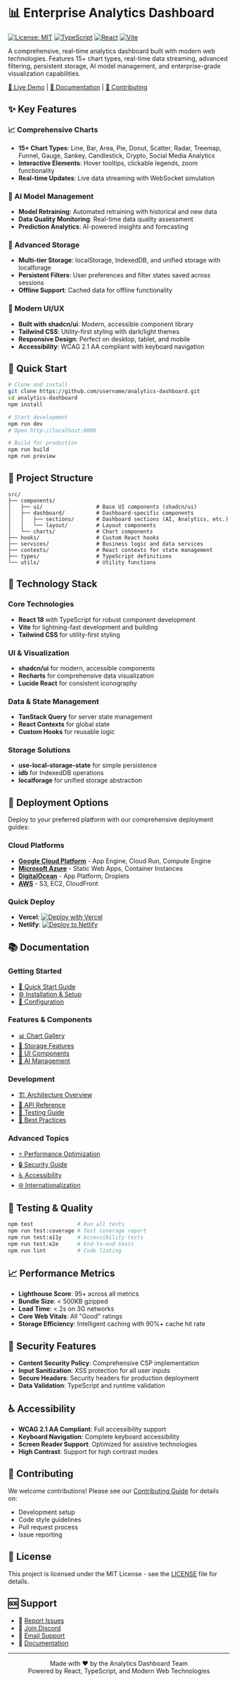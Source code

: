 
# 📊 Enterprise Analytics Dashboard

[![License: MIT](https://img.shields.io/badge/License-MIT-yellow.svg)](https://opensource.org/licenses/MIT)
[![TypeScript](https://img.shields.io/badge/TypeScript-5.0+-blue.svg)](https://www.typescriptlang.org/)
[![React](https://img.shields.io/badge/React-18.3+-61dafb.svg)](https://reactjs.org/)
[![Vite](https://img.shields.io/badge/Vite-5.0+-646cff.svg)](https://vitejs.dev/)

A comprehensive, real-time analytics dashboard built with modern web technologies. Features 15+ chart types, real-time data streaming, advanced filtering, persistent storage, AI model management, and enterprise-grade visualization capabilities.

[🚀 Live Demo](https://your-demo-url.com) | [📖 Documentation](./docs/README.md) | [🤝 Contributing](./CONTRIBUTING.md)

## ✨ Key Features

### 📈 Comprehensive Charts
- **15+ Chart Types**: Line, Bar, Area, Pie, Donut, Scatter, Radar, Treemap, Funnel, Gauge, Sankey, Candlestick, Crypto, Social Media Analytics
- **Interactive Elements**: Hover tooltips, clickable legends, zoom functionality
- **Real-time Updates**: Live data streaming with WebSocket simulation

### 🤖 AI Model Management
- **Model Retraining**: Automated retraining with historical and new data
- **Data Quality Monitoring**: Real-time data quality assessment
- **Prediction Analytics**: AI-powered insights and forecasting

### 💾 Advanced Storage
- **Multi-tier Storage**: localStorage, IndexedDB, and unified storage with localforage
- **Persistent Filters**: User preferences and filter states saved across sessions
- **Offline Support**: Cached data for offline functionality

### 🎨 Modern UI/UX
- **Built with shadcn/ui**: Modern, accessible component library
- **Tailwind CSS**: Utility-first styling with dark/light themes
- **Responsive Design**: Perfect on desktop, tablet, and mobile
- **Accessibility**: WCAG 2.1 AA compliant with keyboard navigation

## 🏁 Quick Start

```bash
# Clone and install
git clone https://github.com/username/analytics-dashboard.git
cd analytics-dashboard
npm install

# Start development
npm run dev
# Open http://localhost:8080

# Build for production
npm run build
npm run preview
```

## 📁 Project Structure

```
src/
├── components/
│   ├── ui/                 # Base UI components (shadcn/ui)
│   ├── dashboard/          # Dashboard-specific components
│   │   ├── sections/       # Dashboard sections (AI, Analytics, etc.)
│   │   └── layout/         # Layout components
│   └── charts/             # Chart components
├── hooks/                  # Custom React hooks
├── services/               # Business logic and data services
├── contexts/               # React contexts for state management
├── types/                  # TypeScript definitions
└── utils/                  # Utility functions
```

## 🔧 Technology Stack

### Core Technologies
- **React 18** with TypeScript for robust component development
- **Vite** for lightning-fast development and building
- **Tailwind CSS** for utility-first styling

### UI & Visualization
- **shadcn/ui** for modern, accessible components
- **Recharts** for comprehensive data visualization
- **Lucide React** for consistent iconography

### Data & State Management
- **TanStack Query** for server state management
- **React Contexts** for global state
- **Custom Hooks** for reusable logic

### Storage Solutions
- **use-local-storage-state** for simple persistence
- **idb** for IndexedDB operations
- **localforage** for unified storage abstraction

## 🚀 Deployment Options

Deploy to your preferred platform with our comprehensive deployment guides:

### Cloud Platforms
- **[Google Cloud Platform](./gcp/README.md)** - App Engine, Cloud Run, Compute Engine
- **[Microsoft Azure](./azure/README.md)** - Static Web Apps, Container Instances
- **[DigitalOcean](./digitalocean/README.md)** - App Platform, Droplets
- **[AWS](./aws/README.md)** - S3, EC2, CloudFront

### Quick Deploy
- **Vercel**: [![Deploy with Vercel](https://vercel.com/button)](https://vercel.com/new/clone?repository-url=https://github.com/username/analytics-dashboard)
- **Netlify**: [![Deploy to Netlify](https://www.netlify.com/img/deploy/button.svg)](https://app.netlify.com/start/deploy?repository=https://github.com/username/analytics-dashboard)

## 📚 Documentation

### Getting Started
- [🚀 Quick Start Guide](./docs/quick-start.md)
- [⚙️ Installation & Setup](./docs/installation.md)
- [🔧 Configuration](./docs/configuration.md)

### Features & Components
- [📊 Chart Gallery](./docs/chart-gallery.md)
- [💾 Storage Features](./docs/storage-features.md)
- [🎨 UI Components](./docs/ui-components.md)
- [🤖 AI Management](./docs/ai-management.md)

### Development
- [🏗️ Architecture Overview](./ARCHITECTURE.md)
- [🔌 API Reference](./API.md)
- [🧪 Testing Guide](./docs/testing.md)
- [🎯 Best Practices](./docs/best-practices.md)

### Advanced Topics
- [⚡ Performance Optimization](./docs/performance/README.md)
- [🔒 Security Guide](./docs/security.md)
- [♿ Accessibility](./docs/accessibility/README.md)
- [🌐 Internationalization](./docs/i18n/README.md)

## 🧪 Testing & Quality

```bash
npm test              # Run all tests
npm run test:coverage # Test coverage report
npm run test:a11y     # Accessibility tests
npm run test:e2e      # End-to-end tests
npm run lint          # Code linting
```

## 📈 Performance Metrics

- **Lighthouse Score**: 95+ across all metrics
- **Bundle Size**: < 500KB gzipped
- **Load Time**: < 2s on 3G networks
- **Core Web Vitals**: All "Good" ratings
- **Storage Efficiency**: Intelligent caching with 90%+ cache hit rate

## 🔐 Security Features

- **Content Security Policy**: Comprehensive CSP implementation
- **Input Sanitization**: XSS protection for all user inputs
- **Secure Headers**: Security headers for production deployment
- **Data Validation**: TypeScript and runtime validation

## ♿ Accessibility

- **WCAG 2.1 AA Compliant**: Full accessibility support
- **Keyboard Navigation**: Complete keyboard accessibility
- **Screen Reader Support**: Optimized for assistive technologies
- **High Contrast**: Support for high contrast modes

## 🤝 Contributing

We welcome contributions! Please see our [Contributing Guide](./CONTRIBUTING.md) for details on:
- Development setup
- Code style guidelines
- Pull request process
- Issue reporting

## 📄 License

This project is licensed under the MIT License - see the [LICENSE](./LICENSE) file for details.

## 🆘 Support

- 🐛 [Report Issues](https://github.com/username/analytics-dashboard/issues)
- 💬 [Join Discord](https://discord.gg/your-discord)
- 📧 [Email Support](mailto:support@your-domain.com)
- 📖 [Documentation](./docs/README.md)

---

<div align="center">
Made with ❤️ by the Analytics Dashboard Team<br>
Powered by React, TypeScript, and Modern Web Technologies
</div>
